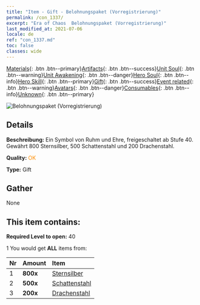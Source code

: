 ```yaml
---
title: "Item - Gift - Belohnungspaket (Vorregistrierung)"
permalink: /con_1337/
excerpt: "Era of Chaos  Belohnungspaket (Vorregistrierung)"
last_modified_at: 2021-07-06
locale: de
ref: "con_1337.md"
toc: false
classes: wide
---
```

 [Materials](/ItemsDE/){: .btn .btn--primary}[Artifacts](/ItemsDE/Artifacts/){: .btn .btn--success}[Unit Soul](/ItemsDE/UnitSoul/){: .btn .btn--warning}[Unit Awakening](/ItemsDE/UnitAwakening/){: .btn .btn--danger}[Hero Soul](/ItemsDE/HeroSoul/){: .btn .btn--info}[Hero Skill](/ItemsDE/HeroSkill/){: .btn .btn--primary}[Gift](/ItemsDE/Gift/){: .btn .btn--success}[Event related](/ItemsDE/Events/){: .btn .btn--warning}[Avatars](/ItemsDE/Avatars/){: .btn .btn--danger}[Consumables](/ItemsDE/Consumables/){: .btn .btn--info}[Unknown](/ItemsDE/Unknown/){: .btn .btn--primary}

 ![Belohnungspaket (Vorregistrierung)](/images/t/i_906011.png)

## Details
 **Beschreibung:** Ein Symbol von Ruhm und Ehre, freigeschaltet ab Stufe 40. Gewährt 800 Sternsilber, 500 Schattenstahl und 200 Drachenstahl.

 **Quality:** <span style="color: #FF8C00">OK</span>

 **Type:** Gift

## Gather

  None

## This item contains:

 **Required Level to open:** 40

 1 You would get **ALL** items  from:

  | Nr | Amount |     Item    |
  |:---|:-------|:------------|
  | 1 |  **800x** | [Sternsilber](/ItemsDE/con_882/) |  | 
  | 2 |  **500x** | [Schattenstahl](/ItemsDE/con_881/) |  | 
  | 3 |  **200x** | [Drachenstahl](/ItemsDE/con_880/) |  | 
